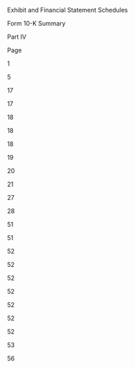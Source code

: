Exhibit and Financial Statement Schedules

Form 10-K Summary

Part IV

Page

1

5

17

17

18

18

18

19

20

21

27

28

51

51

52

52

52

52

52

52

52

53

56